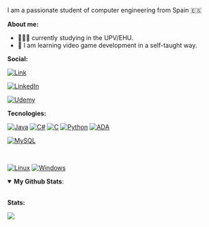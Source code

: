 
I am a passionate student of computer engineering from Spain 🇪🇸

**About me:**

- 👨🏼‍🎓 currently studying in the UPV/EHU.
- 👾 I am learning video game development in a self-taught way.

**Social:**

[![Link](https://img.shields.io/badge/my_website-39E09B?style=for-the-badge&logo=Linktree&logoColor=white&labelColor=101010)]()

[![LinkedIn](https://img.shields.io/badge/LinkedIn-Ivan_Calvo-0077B5?style=for-the-badge&logo=linkedin&logoColor=white&labelColor=101010)](https://www.linkedin.com/in/ivan-calvo-bolado/)

[![Udemy](https://img.shields.io/badge/stackoverflow_-EC5252?style=for-the-badge&logo=stackoverflow&logoColor=white&labelColor=101010)](https://stackoverflow.com/users/21549666/percebe)
</br>

**Tecnologies:**


[![Java](https://img.shields.io/badge/Java-orange?style=for-the-badge&logo=jameson&logoColor=white&labelColor=101010)]() 
[![C#](https://img.shields.io/badge/C_sharp-darkgreen?style=for-the-badge&logo=Csharp&logoColor=white&labelColor=101010)]() 
[![C](https://img.shields.io/badge/C-purple?style=for-the-badge&logo=C&logoColor=white&labelColor=101010)]() 
[![Python](https://img.shields.io/badge/Python-blue?style=for-the-badge&logo=python&logoColor=white&labelColor=101010)]() 
[![ADA](https://img.shields.io/badge/Ada-c85bb7?style=for-the-badge&logo=academia&logoColor=white&labelColor=101010)]() 
</br>

[![MySQL](https://img.shields.io/badge/MySQL-red?style=for-the-badge&logo=mysql&logoColor=white&labelColor=101010)]()

</br>

[![Linux](https://img.shields.io/badge/Linux-brown?style=for-the-badge&logo=linux&logoColor=white&labelColor=101010)]()
[![Windows](https://img.shields.io/badge/Windows-727dff?style=for-the-badge&logo=windows&logoColor=white&labelColor=101010)]()
<details open>
 <summary><b>My Github Stats</b>: </summary>

<br>
 
**Stats:**

<a href="https://github.com/pixelpercebe/github-readme-stats"><img align="center" src="https://github-readme-stats.vercel.app/api/top-langs/?username=pixelpercebe&layout=compact&theme=buefy&hide_border=true" /></a>

</details>
